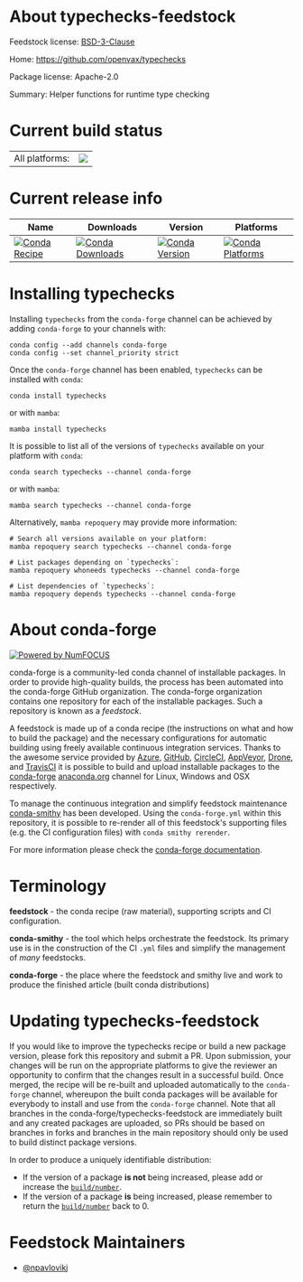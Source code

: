 About typechecks-feedstock
==========================

Feedstock license: [BSD-3-Clause](https://github.com/conda-forge/typechecks-feedstock/blob/main/LICENSE.txt)

Home: https://github.com/openvax/typechecks

Package license: Apache-2.0

Summary: Helper functions for runtime type checking

Current build status
====================


<table><tr><td>All platforms:</td>
    <td>
      <a href="https://dev.azure.com/conda-forge/feedstock-builds/_build/latest?definitionId=5247&branchName=main">
        <img src="https://dev.azure.com/conda-forge/feedstock-builds/_apis/build/status/typechecks-feedstock?branchName=main">
      </a>
    </td>
  </tr>
</table>

Current release info
====================

| Name | Downloads | Version | Platforms |
| --- | --- | --- | --- |
| [![Conda Recipe](https://img.shields.io/badge/recipe-typechecks-green.svg)](https://anaconda.org/conda-forge/typechecks) | [![Conda Downloads](https://img.shields.io/conda/dn/conda-forge/typechecks.svg)](https://anaconda.org/conda-forge/typechecks) | [![Conda Version](https://img.shields.io/conda/vn/conda-forge/typechecks.svg)](https://anaconda.org/conda-forge/typechecks) | [![Conda Platforms](https://img.shields.io/conda/pn/conda-forge/typechecks.svg)](https://anaconda.org/conda-forge/typechecks) |

Installing typechecks
=====================

Installing `typechecks` from the `conda-forge` channel can be achieved by adding `conda-forge` to your channels with:

```
conda config --add channels conda-forge
conda config --set channel_priority strict
```

Once the `conda-forge` channel has been enabled, `typechecks` can be installed with `conda`:

```
conda install typechecks
```

or with `mamba`:

```
mamba install typechecks
```

It is possible to list all of the versions of `typechecks` available on your platform with `conda`:

```
conda search typechecks --channel conda-forge
```

or with `mamba`:

```
mamba search typechecks --channel conda-forge
```

Alternatively, `mamba repoquery` may provide more information:

```
# Search all versions available on your platform:
mamba repoquery search typechecks --channel conda-forge

# List packages depending on `typechecks`:
mamba repoquery whoneeds typechecks --channel conda-forge

# List dependencies of `typechecks`:
mamba repoquery depends typechecks --channel conda-forge
```


About conda-forge
=================

[![Powered by
NumFOCUS](https://img.shields.io/badge/powered%20by-NumFOCUS-orange.svg?style=flat&colorA=E1523D&colorB=007D8A)](https://numfocus.org)

conda-forge is a community-led conda channel of installable packages.
In order to provide high-quality builds, the process has been automated into the
conda-forge GitHub organization. The conda-forge organization contains one repository
for each of the installable packages. Such a repository is known as a *feedstock*.

A feedstock is made up of a conda recipe (the instructions on what and how to build
the package) and the necessary configurations for automatic building using freely
available continuous integration services. Thanks to the awesome service provided by
[Azure](https://azure.microsoft.com/en-us/services/devops/), [GitHub](https://github.com/),
[CircleCI](https://circleci.com/), [AppVeyor](https://www.appveyor.com/),
[Drone](https://cloud.drone.io/welcome), and [TravisCI](https://travis-ci.com/)
it is possible to build and upload installable packages to the
[conda-forge](https://anaconda.org/conda-forge) [anaconda.org](https://anaconda.org/)
channel for Linux, Windows and OSX respectively.

To manage the continuous integration and simplify feedstock maintenance
[conda-smithy](https://github.com/conda-forge/conda-smithy) has been developed.
Using the ``conda-forge.yml`` within this repository, it is possible to re-render all of
this feedstock's supporting files (e.g. the CI configuration files) with ``conda smithy rerender``.

For more information please check the [conda-forge documentation](https://conda-forge.org/docs/).

Terminology
===========

**feedstock** - the conda recipe (raw material), supporting scripts and CI configuration.

**conda-smithy** - the tool which helps orchestrate the feedstock.
                   Its primary use is in the construction of the CI ``.yml`` files
                   and simplify the management of *many* feedstocks.

**conda-forge** - the place where the feedstock and smithy live and work to
                  produce the finished article (built conda distributions)


Updating typechecks-feedstock
=============================

If you would like to improve the typechecks recipe or build a new
package version, please fork this repository and submit a PR. Upon submission,
your changes will be run on the appropriate platforms to give the reviewer an
opportunity to confirm that the changes result in a successful build. Once
merged, the recipe will be re-built and uploaded automatically to the
`conda-forge` channel, whereupon the built conda packages will be available for
everybody to install and use from the `conda-forge` channel.
Note that all branches in the conda-forge/typechecks-feedstock are
immediately built and any created packages are uploaded, so PRs should be based
on branches in forks and branches in the main repository should only be used to
build distinct package versions.

In order to produce a uniquely identifiable distribution:
 * If the version of a package **is not** being increased, please add or increase
   the [``build/number``](https://docs.conda.io/projects/conda-build/en/latest/resources/define-metadata.html#build-number-and-string).
 * If the version of a package **is** being increased, please remember to return
   the [``build/number``](https://docs.conda.io/projects/conda-build/en/latest/resources/define-metadata.html#build-number-and-string)
   back to 0.

Feedstock Maintainers
=====================

* [@npavlovikj](https://github.com/npavlovikj/)

